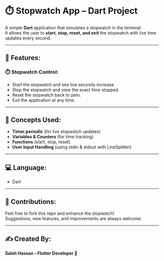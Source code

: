 # ⏱️ Stopwatch App – Dart Project

A simple **Dart** application that simulates a stopwatch in the terminal.  
It allows the user to **start, stop, reset, and exit** the stopwatch with live time updates every second.

---

## 🌟 Features:

### ⏱️ Stopwatch Control:
* Start the stopwatch and see live seconds increase.
* Stop the stopwatch and view the exact time stopped.
* Reset the stopwatch back to zero.
* Exit the application at any time.

---

## 🧠 Concepts Used:
* **Timer.periodic** (for live stopwatch updates)  
* **Variables & Counters** (for time tracking)  
* **Functions** (start, stop, reset)  
* **User Input Handling** (using stdin & stdout with LineSplitter)  

---

## 💻 Language:
* Dart  

---

## 🤝 Contributions:
Feel free to fork this repo and enhance the stopwatch!  
Suggestions, new features, and improvements are always welcome.

---

## ✍️ Created By:
**Salah Hassan – Flutter Developer 🚀**
